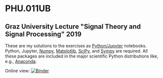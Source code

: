 # PHU.011UB
## Graz University Lecture "Signal Theory and Signal Processing" 2019

These are my solutions to the exercises as [Python/Jupyter](https://jupyter-notebook.readthedocs.io/en/stable/) notebooks.
Python, Jupyter, [Numpy](https://www.numpy.org/), [Matplotlib](https://matplotlib.org/), [SciPy](https://www.scipy.org/),
and [Sympy](https://www.sympy.org/) are required.
All these packages are included in the major scientific Python distributions like,
e.g., [Anaconda](https://www.anaconda.com/distribution/).

Online view: [![Binder](https://mybinder.org/badge_logo.svg)](https://mybinder.org/v2/gh/variance/PHU.011UB/master)
